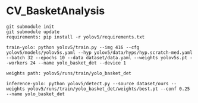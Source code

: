 # CV_BasketAnalysis
    git submodule init
    git submodule update
    requirements: pip install -r yolov5/requirements.txt
    
    train-yolo: python yolov5/train.py --img 416 --cfg yolov5/models/yolov5s.yaml --hyp yolov5/data/hyps/hyp.scratch-med.yaml --batch 32 --epochs 10 --data dataset/data.yaml --weights yolov5s.pt --workers 24 --name yolo_basket_det --device 1

    weights path: yolov5/runs/train/yolo_basket_det
    
    inference-yolo: python yolov5/detect.py --source dataset/ours --weights yolov5/runs/train/yolo_basket_det/weights/best.pt --conf 0.25 --name yolo_basket_det
